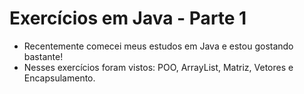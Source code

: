 # Exercícios em Java - Parte 1
- Recentemente comecei meus estudos em Java e estou gostando bastante!
- Nesses exercícios foram vistos: POO, ArrayList, Matriz, Vetores e Encapsulamento.
